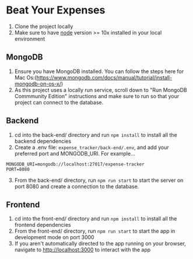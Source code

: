 # Beat Your Expenses

1. Clone the project locally
2. Make sure to have [node](https://nodejs.org/en/download/) version >= 10x installed in your local environment

## MongoDB

1. Ensure you have MongoDB installed. You can follow the steps here for Mac Os:(https://www.mongodb.com/docs/manual/tutorial/install-mongodb-on-os-x/)
2. As this project uses a locally run service, scroll down to "Run MongoDB Commmunity Edition" instructions and make sure to run so that your project can connect to the database.

## Backend

1. cd into the back-end/ directory and run `npm install` to install all the backend dependencies
2. Create a .env file: `expense_tracker/back-end/.env`, and add your preferred port and MONGODB_URI. For example...

```
MONGODB_URI=mongodb://localhost:27017/expense-tracker
PORT=8080
```

3. From the back-end/ directory, run `npm run start` to start the server on port 8080 and create a connection to the database.

## Frontend

1. cd into the front-end/ directory and run `npm install` to install all the frontend dependencies
2. From the front-end/ directory, run `npm run start` to start the app in development mode on port 3000
3. If you aren't automatically directed to the app running on your browser, navigate to [http://localhost:3000](http://localhost:3000) to interact with the app